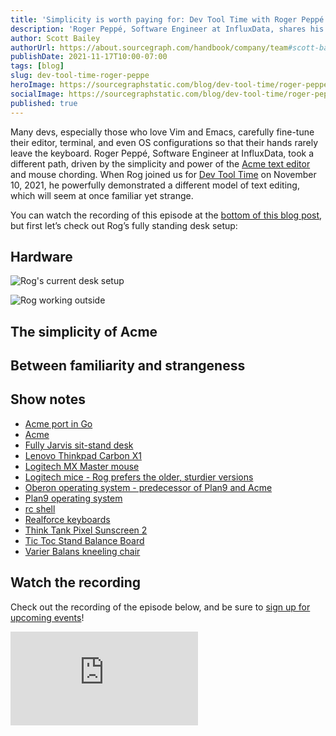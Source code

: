```yaml
---
title: 'Simplicity is worth paying for: Dev Tool Time with Roger Peppé'
description: 'Roger Peppé, Software Engineer at InfluxData, shares his standing desk setup, and how the Acme text editor and mouse chording drive his coding workflow.'
author: Scott Bailey
authorUrl: https://about.sourcegraph.com/handbook/company/team#scott-bailey-he-him
publishDate: 2021-11-17T10:00-07:00
tags: [blog]
slug: dev-tool-time-roger-peppe
heroImage: https://sourcegraphstatic.com/blog/dev-tool-time/roger-peppe/linkedin.png
socialImage: https://sourcegraphstatic.com/blog/dev-tool-time/roger-peppe/linkedin.png
published: true
---
```


Many devs, especially those who love Vim and Emacs, carefully fine-tune their editor, terminal, and even OS configurations so that their hands rarely leave the keyboard. Roger Peppé, Software Engineer at InfluxData, took a different path, driven by the simplicity and power of the [Acme text editor](http://acme.cat-v.org/) and mouse chording. When Rog joined us for [Dev Tool Time](https://info.sourcegraph.com/dev-tool-time) on November 10, 2021, he powerfully demonstrated a different model of text editing, which will seem at once familiar yet strange.

You can watch the recording of this episode at the [bottom of this blog post](#Watch-the-recording), but first let’s check out Rog’s fully standing desk setup:

## Hardware

![Rog's current desk setup](https://sourcegraphstatic.com/blog/dev-tool-time/roger-peppe/hardware.jpg)

![Rog working outside](https://sourcegraphstatic.com/blog/dev-tool-time/roger-peppe/working-outside2.jpg)

## The simplicity of Acme

## Between familiarity and strangeness

## Show notes

- [Acme port in Go](https://github.com/9fans/go)
- [Acme](http://acme.cat-v.org/)
- [Fully Jarvis sit-stand desk](https://www.fully.com/standing-desks/jarvis-adjustable-height-desk-bamboo.html)
- [Lenovo Thinkpad Carbon X1](https://www.lenovo.com/us/en/p/laptops/thinkpad/thinkpadx1/x1-carbon-gen-7/22tp2txx17g)
- [Logitech MX Master mouse](https://www.logitech.com/en-us/products/mice/mx-master-3.html)
- [Logitech mice - Rog prefers the older, sturdier versions](https://www.logitech.com/en-us/products/mice.html)
- [Oberon operating system - predecessor of Plan9 and Acme](<https://en.wikipedia.org/wiki/Oberon_(operating_system)>)
- [Plan9 operating system](http://9p.io/plan9/)
- [rc shell](http://doc.cat-v.org/plan_9/4th_edition/papers/rc)
- [Realforce keyboards](https://www.realforce.co.jp/en/)
- [Think Tank Pixel Sunscreen 2](https://www.thinktankphoto.com/products/pixel-sunscreen-v2)
- [Tic Toc Stand Balance Board](https://www.fully.com/tic-toc-stand-balance-board.html)
- [Varier Balans kneeling chair](https://varierchairs.com/kneeling-chairs/variable-balans/)

## Watch the recording

Check out the recording of the episode below, and be sure to [sign up for upcoming events](https://info.sourcegraph.com/dev-tool-time)!

<div class="container my-4 video-embed embed-responsive embed-responsive-16by9">
    <iframe class="embed-responsive-item" src="https://www.youtube-nocookie.com/embed/GXxvxSlzJdI?autoplay=0&amp;cc_load_policy=0&amp;start=93&amp;end=0&amp;loop=0&amp;controls=1&amp;modestbranding=0&amp;rel=0" allowfullscreen="" allow="accelerometer; autoplay; encrypted-media; gyroscope; picture-in-picture" frameborder="0"></iframe>
</div>
